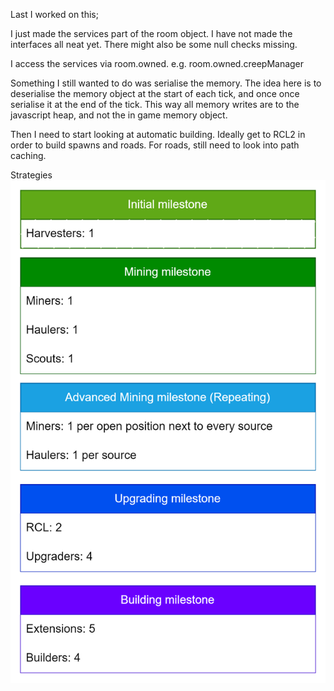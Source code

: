 Last I worked on this;

I just made the services part of the room object. I have not made the interfaces all neat yet.
There might also be some null checks missing.

I access the services via room.owned.<serviceName> e.g. room.owned.creepManager

Something I still wanted to do was serialise the memory. The idea here is to deserialise the memory object at the start of each tick, and once once serialise it at the end of the tick. This way all memory writes are to the javascript heap, and not the in game memory object.

Then I need to start looking at automatic building. Ideally get to RCL2 in order to build spawns and roads.
For roads, still need to look into path caching.



Strategies
![alt text](image.png)
